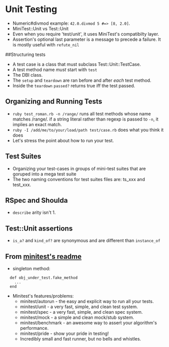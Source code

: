 # Unit Testing
- Numeric#divmod example: `42.0.divmod 5 #=> [8, 2.0]`.
- MiniTest::Unit vs Test::Unit
- Even when you require 'test/unit', it uses MiniTest's compatibilty layer.
- Assertion's optional last parameter is a message to precede a failure. It is mostly useful with `refute_nil`

##Structuring tests
- A test case is a class that must subclass Test::Unit::TestCase.
- A test method name _must_ start with `test`
- The DBI class.
- The `setup` and `teardown` are ran before and after _each_ test method.
- Inside the `teardown` `passed?` returns true iff the test passed.

## Organizing and Running Tests
- `ruby test_roman.rb -n /range/` runs all test methods whose name matches /range/. if a string literal rather than regexp is passed to `-n`, it implies an exact match.
- `ruby -I /add/me/to/your/load/path test/case.rb` does what you think it does
- Let's stress the point about how to run your test.

## Test Suites
- Organizing your test-cases in groups of mini-test suites that are goruped into a mega test suite
- The two naming conventions for test suites files are: ts\_xxx and test\_xxx.

## RSpec and Shoulda
- `describe` arity isn't 1.



## Test::Unit assertions
- `is_a?` and `kind_of?` are synonymous and are different than `instance_of`

## From [minitest's readme](https://github.com/seattlerb/minitest)
- singleton method:
```
  def obj_under_test.fake_method
    ...
  end
```

- Minitest's features/problems:
  * minitest/autorun - the easy and explicit way to run all your tests.
  * minitest/unit - a very fast, simple, and clean test system.
  * minitest/spec - a very fast, simple, and clean spec system.
  * minitest/mock - a simple and clean mock/stub system.
  * minitest/benchmark - an awesome way to assert your algorithm's performance.
  * minitest/pride - show your pride in testing!
  * Incredibly small and fast runner, but no bells and whistles.
